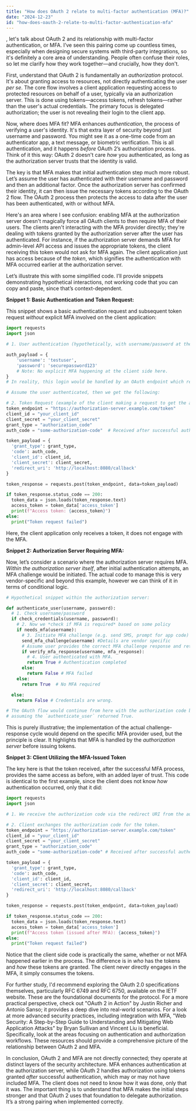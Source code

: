 ```yaml
---
title: "How does OAuth 2 relate to multi-factor authentication (MFA)?"
date: "2024-12-23"
id: "how-does-oauth-2-relate-to-multi-factor-authentication-mfa"
---
```


, let's talk about OAuth 2 and its relationship with multi-factor authentication, or MFA. I’ve seen this pairing come up countless times, especially when designing secure systems with third-party integrations, so it's definitely a core area of understanding. People often confuse their roles, so let me clarify how they work together—and crucially, how they don't.

First, understand that OAuth 2 is fundamentally an *authorization* protocol. It's about granting access to resources, not directly authenticating the user *per se*. The core flow involves a client application requesting access to protected resources on behalf of a user, typically via an authorization server. This is done using tokens—access tokens, refresh tokens—rather than the user's actual credentials. The primary focus is delegated authorization; the user is not revealing their login to the client app.

Now, where does MFA fit? MFA enhances *authentication*, the process of verifying a user's identity. It's that extra layer of security beyond just username and password. You might see it as a one-time code from an authenticator app, a text message, or biometric verification. This is all authentication, and it happens *before* OAuth 2’s authorization process. Think of it this way: OAuth 2 doesn't care *how* you authenticated, as long as the authorization server trusts that the identity is valid.

The key is that MFA makes that initial authentication step much more robust. Let’s assume the user has authenticated with their username and password and then an additional factor. Once the authorization server has confirmed their identity, it can then issue the necessary tokens according to the OAuth 2 flow. The OAuth 2 process then protects the access to data after the user has been authenticated, with or without MFA.

Here's an area where I see confusion: enabling MFA at the authorization server doesn't magically force all OAuth clients to then require MFA of their users. The clients aren't interacting with the MFA provider directly; they're dealing with tokens granted by the authorization server after the user has authenticated. For instance, if the authorization server demands MFA for admin-level API access and issues the appropriate tokens, the client receiving this token would not ask for MFA again. The client application just has access because of the *token*, which signifies the authentication with MFA occurred earlier at the authorization server.

Let’s illustrate this with some simplified code. I’ll provide snippets demonstrating hypothetical interactions, not working code that you can copy and paste, since that’s context-dependent.

**Snippet 1: Basic Authentication and Token Request:**

This snippet shows a basic authentication request and subsequent token request *without* explicit MFA involved on the client application:

```python
import requests
import json

# 1. User authentication (hypothetically, with username/password at the authorization server, but details are opaque)

auth_payload = {
    'username': 'testuser',
    'password': 'securepassword123'
    # Note: No explicit MFA happening at the client side here.
}
# In reality, this login would be handled by an OAuth endpoint which redirects the user via their web browser.

# Assume the user authenticated, then we get the following:

# 2. Token Request (example of the client making a request to get the access token)
token_endpoint = "https://authorization-server.example.com/token"
client_id = "your_client_id"
client_secret = "your_client_secret"
grant_type = "authorization_code"
auth_code = "some-authorization-code"  # Received after successful authentication

token_payload = {
  'grant_type': grant_type,
  'code': auth_code,
  'client_id': client_id,
  'client_secret': client_secret,
  'redirect_uri': 'http://localhost:8080/callback'
}

token_response = requests.post(token_endpoint, data=token_payload)

if token_response.status_code == 200:
  token_data = json.loads(token_response.text)
  access_token = token_data['access_token']
  print(f"Access token: {access_token}")
else:
  print("Token request failed")

```

Here, the client application only receives a token, it does not engage with the MFA.

**Snippet 2: Authorization Server Requiring MFA:**

Now, let’s consider a scenario where the authorization server requires MFA. *Within the authorization server itself*, after initial authentication attempts, an MFA challenge would be initiated. The actual code to manage this is very vendor-specific and beyond this example, however we can think of it in terms of conditional logic.

```python
# Hypothetical snippet within the authorization server:

def authenticate_user(username, password):
  # 1. Check username/password
  if check_credentials(username, password):
    # 2. Now we *check if MFA is required* based on some policy
    if needs_mfa(username):
      # 3. Initiate MFA challenge (e.g. send SMS, prompt for app code)
      send_mfa_challenge(username) #Details are vendor specific
      # Assume user provides the correct MFA challenge response and returns it.
      if verify_mfa_response(username, mfa_response):
        # 4. User authenticated with MFA.
        return True # Authentication completed
      else:
        return False # MFA failed
    else:
      return True  # No MFA required

  else:
    return False # Credentials are wrong.

# The OAuth flow would continue from here with the authorization code being generated,
# assuming the `authenticate_user` returned True.
```
This is purely illustrative; the implementation of the actual challenge-response cycle would depend on the specific MFA provider used, but the principle is clear. It highlights that MFA is handled by the *authorization server* before issuing tokens.

**Snippet 3: Client Utilizing the MFA-Issued Token**

The key here is that the token received, after the successful MFA process, provides the same access as before, with an added layer of trust. This code is identical to the first example, since the client does not know *how* authentication occurred, only that it did:

```python
import requests
import json

# 1. We receive the authorization code via the redirect URI from the authorization server after successful authentication.

# 2. Client exchanges the authorization code for the token.
token_endpoint = "https://authorization-server.example.com/token"
client_id = "your_client_id"
client_secret = "your_client_secret"
grant_type = "authorization_code"
auth_code = "some-authorization-code" # Received after successful authentication (with MFA at the authorization server)

token_payload = {
  'grant_type': grant_type,
  'code': auth_code,
  'client_id': client_id,
  'client_secret': client_secret,
  'redirect_uri': 'http://localhost:8080/callback'
}

token_response = requests.post(token_endpoint, data=token_payload)

if token_response.status_code == 200:
  token_data = json.loads(token_response.text)
  access_token = token_data['access_token']
  print(f"Access token (issued after MFA): {access_token}")
else:
  print("Token request failed")

```

Notice that the client side code is practically the same, whether or not MFA happened earlier in the process. The difference is in *who* has the tokens and *how* these tokens are granted. The client never directly engages in the MFA, it simply consumes the tokens.

For further study, I'd recommend exploring the OAuth 2.0 specifications themselves, particularly RFC 6749 and RFC 6750, available on the IETF website. These are the foundational documents for the protocol. For a more practical perspective, check out "OAuth 2 in Action" by Justin Richer and Antonio Sanso; it provides a deep dive into real-world scenarios. For a look at more advanced security practices, including integration with MFA, "Web Security: A Step-by-Step Guide to Understanding and Mitigating Web Application Attacks" by Bryan Sullivan and Vincent Liu is beneficial. Specifically, look at the areas focusing on authentication and authorization workflows. These resources should provide a comprehensive picture of the relationship between OAuth 2 and MFA.

In conclusion, OAuth 2 and MFA are not directly connected; they operate at distinct layers of the security architecture. MFA enhances authentication at the authorization server, while OAuth 2 handles authorization using tokens granted *after* successful authentication, which may or may not have included MFA. The client does not need to know how it was done, only that it was. The important thing is to understand that MFA makes the initial steps stronger and that OAuth 2 uses that foundation to delegate authorization. It’s a strong pairing when implemented correctly.

